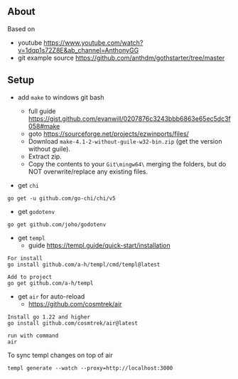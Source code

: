 ## About

Based on 
- youtube https://www.youtube.com/watch?v=1dqp1s72Z8E&ab_channel=AnthonyGG
- git example source https://github.com/anthdm/gothstarter/tree/master

## Setup

- add `make` to windows git bash 
    - full guide https://gist.github.com/evanwill/0207876c3243bbb6863e65ec5dc3f058#make    
    - goto https://sourceforge.net/projects/ezwinports/files/
    - Download `make-4.1-2-without-guile-w32-bin.zip` (get the version without guile).
    - Extract zip.
    - Copy the contents to your `Git\mingw64\` merging the folders, but do NOT overwrite/replace any existing files.

- get `chi`
```
go get -u github.com/go-chi/chi/v5
```
- get `godotenv`
```
go get github.com/joho/godotenv
```
- get `templ`
    - guide https://templ.guide/quick-start/installation
```
For install
go install github.com/a-h/templ/cmd/templ@latest

Add to project
go get github.com/a-h/templ
```

- get `air` for auto-reload
    - https://github.com/cosmtrek/air
```
Install go 1.22 and higher
go install github.com/cosmtrek/air@latest

run with command
air
```

To sync templ changes on top of air
```
templ generate --watch --proxy=http://localhost:3000
```